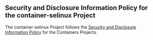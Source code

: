 ## Security and Disclosure Information Policy for the container-selinux Project

The container-selinux Project follows the [Security and Disclosure Information Policy](https://github.com/containers/common/blob/master/SECURITY.md) for the Containers Projects.
